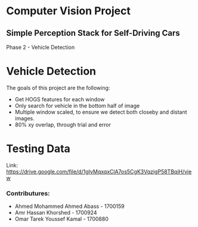 # Computer Vision Project

## Simple Perception Stack for Self-Driving Cars

Phase 2 - Vehicle Detection


# Vehicle Detection

The goals of this project are the following:

* Get HOGS features for each window
* Only search for vehicle in the bottom half of image
* Multiple window scaled, to ensure we detect both closeby and distant images.
* 80% xy overlap, through trial and error

# Testing Data
Link: https://drive.google.com/file/d/1gIyMqxqxClA7os5CgK3VqzigP58TBqjH/view

### Contributures:
* Ahmed Mohammed Ahmed Abass    -    1700159
* Amr Hassan Khorshed           -    1700924
* Omar Tarek Youssef Kamal      -    1700880 
